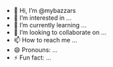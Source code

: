 - 👋 Hi, I’m @mybazzars
- 👀 I’m interested in ...
- 🌱 I’m currently learning ...
- 💞️ I’m looking to collaborate on ...
- 📫 How to reach me ...
- 😄 Pronouns: ...
- ⚡ Fun fact: ...

<!---
mybazzars/mybazzars is a ✨ special ✨ repository because its `README.md` (this file) appears on your GitHub profile.
You can click the Preview link to take a look at your changes.
--->
